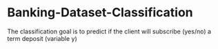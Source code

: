 # Banking-Dataset-Classification
The classification goal is to predict if the client will subscribe (yes/no) a term deposit (variable y)

